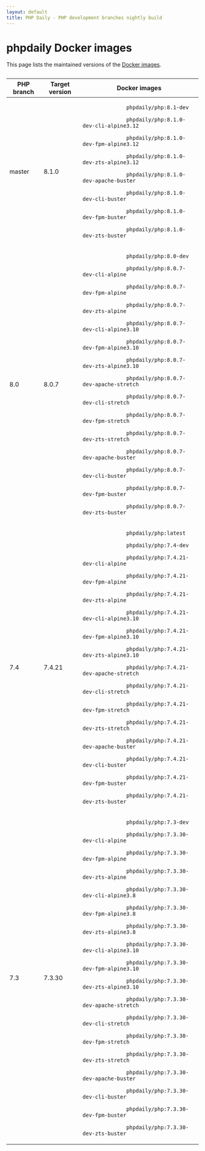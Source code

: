 ```yaml
---
layout: default
title: PHP Daily - PHP development branches nightly build
---
```


<div id="tables" class=" fluid">
  <h1 class="section double-padded">phpdaily Docker images</h1>
  <div class="section">
    <p>
      This page lists the maintained versions of the
      <a href="https://hub.docker.com/r/phpdaily/php">Docker images</a>.
    </p>
  </div>
  <div class="section" style="margin-top: 2em;">
    <table style="max-height: none;">
      <thead>
        <tr>
          <th>PHP branch</th>
          <th>Target version</th>
          <th>Docker images</th>
        </tr>
      </thead>
      <tbody>
        <tr>
          <td>master</td>
          <td>8.1.0</td>
          <td>
            <code>
              phpdaily/php:8.1-dev<br>
              phpdaily/php:8.1.0-dev-cli-alpine3.12<br>
              phpdaily/php:8.1.0-dev-fpm-alpine3.12<br>
              phpdaily/php:8.1.0-dev-zts-alpine3.12<br>
              phpdaily/php:8.1.0-dev-apache-buster<br>
              phpdaily/php:8.1.0-dev-cli-buster<br>
              phpdaily/php:8.1.0-dev-fpm-buster<br>
              phpdaily/php:8.1.0-dev-zts-buster
            </code>
          </td>
        </tr>
        <tr>
          <td>8.0</td>
          <td>8.0.7</td>
          <td>
            <code>
              phpdaily/php:8.0-dev<br>
              phpdaily/php:8.0.7-dev-cli-alpine<br>
              phpdaily/php:8.0.7-dev-fpm-alpine<br>
              phpdaily/php:8.0.7-dev-zts-alpine<br>
              phpdaily/php:8.0.7-dev-cli-alpine3.10<br>
              phpdaily/php:8.0.7-dev-fpm-alpine3.10<br>
              phpdaily/php:8.0.7-dev-zts-alpine3.10<br>
              phpdaily/php:8.0.7-dev-apache-stretch<br>
              phpdaily/php:8.0.7-dev-cli-stretch<br>
              phpdaily/php:8.0.7-dev-fpm-stretch<br>
              phpdaily/php:8.0.7-dev-zts-stretch<br>
              phpdaily/php:8.0.7-dev-apache-buster<br>
              phpdaily/php:8.0.7-dev-cli-buster<br>
              phpdaily/php:8.0.7-dev-fpm-buster<br>
              phpdaily/php:8.0.7-dev-zts-buster
            </code>
          </td>
        </tr>
        <tr>
          <td>7.4</td>
          <td>7.4.21</td>
          <td>
            <code>
              phpdaily/php:latest<br>
              phpdaily/php:7.4-dev<br>
              phpdaily/php:7.4.21-dev-cli-alpine<br>
              phpdaily/php:7.4.21-dev-fpm-alpine<br>
              phpdaily/php:7.4.21-dev-zts-alpine<br>
              phpdaily/php:7.4.21-dev-cli-alpine3.10<br>
              phpdaily/php:7.4.21-dev-fpm-alpine3.10<br>
              phpdaily/php:7.4.21-dev-zts-alpine3.10<br>
              phpdaily/php:7.4.21-dev-apache-stretch<br>
              phpdaily/php:7.4.21-dev-cli-stretch<br>
              phpdaily/php:7.4.21-dev-fpm-stretch<br>
              phpdaily/php:7.4.21-dev-zts-stretch<br>
              phpdaily/php:7.4.21-dev-apache-buster<br>
              phpdaily/php:7.4.21-dev-cli-buster<br>
              phpdaily/php:7.4.21-dev-fpm-buster<br>
              phpdaily/php:7.4.21-dev-zts-buster
            </code>
          </td>
        </tr>
        <tr>
          <td>7.3</td>
          <td>7.3.30</td>
          <td>
            <code>
              phpdaily/php:7.3-dev<br>
              phpdaily/php:7.3.30-dev-cli-alpine<br>
              phpdaily/php:7.3.30-dev-fpm-alpine<br>
              phpdaily/php:7.3.30-dev-zts-alpine<br>
              phpdaily/php:7.3.30-dev-cli-alpine3.8<br>
              phpdaily/php:7.3.30-dev-fpm-alpine3.8<br>
              phpdaily/php:7.3.30-dev-zts-alpine3.8<br>
              phpdaily/php:7.3.30-dev-cli-alpine3.10<br>
              phpdaily/php:7.3.30-dev-fpm-alpine3.10<br>
              phpdaily/php:7.3.30-dev-zts-alpine3.10<br>
              phpdaily/php:7.3.30-dev-apache-stretch<br>
              phpdaily/php:7.3.30-dev-cli-stretch<br>
              phpdaily/php:7.3.30-dev-fpm-stretch<br>
              phpdaily/php:7.3.30-dev-zts-stretch<br>
              phpdaily/php:7.3.30-dev-apache-buster<br>
              phpdaily/php:7.3.30-dev-cli-buster<br>
              phpdaily/php:7.3.30-dev-fpm-buster<br>
              phpdaily/php:7.3.30-dev-zts-buster
            </code>
          </td>
        </tr>
      </tbody>
    </table>
  </div>
</div>
